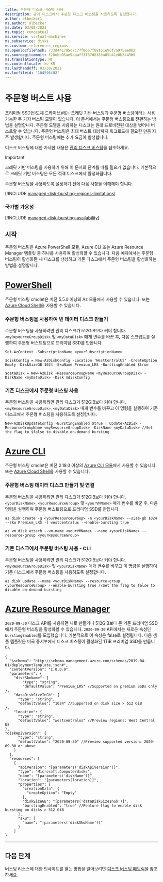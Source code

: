 ```yaml
---
title: 주문형 디스크 버스팅 사용
description: 관리 디스크에서 주문형 디스크 버스팅을 사용하도록 설정합니다.
author: albecker1
ms.author: albecker
ms.date: 03/02/2021
ms.topic: conceptual
ms.service: virtual-machines
ms.subservice: disks
ms.custom: references_regions
ms.openlocfilehash: 733d441705c7c77f0667f88151e96f76975ee0b2
ms.sourcegitcommit: f28ebb95ae9aaaff3f87d8388a09b41e0b3445b5
ms.translationtype: HT
ms.contentlocale: ko-KR
ms.lasthandoff: 03/30/2021
ms.locfileid: "104596402"
---
```

# <a name="enable-on-demand-bursting"></a>주문형 버스트 사용

프리미엄 SSD(반도체 드라이브)에는 크레딧 기반 버스팅과 주문형 버스팅이라는 사용 가능한 두 가지 버스팅 모델이 있습니다. 이 문서에서는 주문형 버스팅으로 전환하는 방법을 설명합니다. 주문형 모델을 사용하는 디스크는 원래 프로비전된 대상을 벗어나 버스트할 수 있습니다. 주문형 버스팅은 최대 버스트 대상까지 워크로드에 필요한 만큼 자주 발생합니다. 주문형 버스팅에는 추가 요금이 발생합니다.

디스크 버스팅에 대한 자세한 내용은 [관리 디스크 버스팅](disk-bursting.md)을 참조하세요.

> [!IMPORTANT]
> 크레딧 기반 버스팅을 사용하기 위해 이 문서의 단계를 따를 필요가 없습니다. 기본적으로 크레딧 기반 버스팅은 모든 적격 디스크에서 활성화됩니다.

주문형 버스팅을 사용하도록 설정하기 전에 다음 사항을 이해해야 합니다.

[!INCLUDE [managed-disk-bursting-regions-limitations](../../includes/managed-disk-bursting-regions-limitations.md)]

### <a name="regional-availability"></a>국가별 가용성

[!INCLUDE [managed-disk-bursting-availability](../../includes/managed-disk-bursting-availability.md)]

## <a name="get-started"></a>시작

주문형 버스팅은 Azure PowerShell 모듈, Azure CLI 또는 Azure Resource Manager 템플릿 중 하나를 사용하여 활성화할 수 있습니다. 다음 예제에서는 주문형 버스팅이 활성화된 새 디스크를 생성하고 기존 디스크에서 주문형 버스팅을 활성화하는 방법을 설명합니다.

# <a name="powershell"></a>[PowerShell](#tab/azure-powershell)

주문형 버스팅 cmdlet은 버전 5.5.0 이상의 Az 모듈에서 사용할 수 있습니다. 또는 [Azure Cloud Shell](https://shell.azure.com/)을 사용할 수 있습니다.
### <a name="create-an-empty-data-disk-with-on-demand-bursting"></a>주문형 버스팅을 사용하여 빈 데이터 디스크 만들기

주문형 버스팅을 사용하려면 관리 디스크가 512GiB보다 커야 합니다. `<myResourceGroupDisk>` 및 `<myDataDisk>` 매개 변수를 바꾼 후, 다음 스크립트를 실행하여 주문형 버스트팅으로 프리미엄 SSD를 만듭니다.

```azurepowershell
Set-AzContext -SubscriptionName <yourSubscriptionName>

$diskConfig = New-AzDiskConfig -Location 'WestCentralUS' -CreateOption Empty -DiskSizeGB 1024 -SkuName Premium_LRS -BurstingEnabled $true

$dataDisk = New-AzDisk -ResourceGroupName <myResourceGroupDisk> -DiskName <myDataDisk> -Disk $diskConfig
```

### <a name="enable-on-demand-bursting-on-an-existing-disk"></a>기존 디스크에서 주문형 버스팅 사용

주문형 버스팅을 사용하려면 관리 디스크가 512GiB보다 커야 합니다. `<myResourceGroupDisk>`, `<myDataDisk>` 매개 변수를 바꾸고 이 명령을 실행하여 기존 디스크에서 주문형 버스팅을 사용하도록 설정합니다.

```azurepowershell
New-AzDiskUpdateConfig -BurstingEnabled $true | Update-AzDisk -ResourceGroupName <myResourceGroupDisk> -DiskName <myDataDisk> //Set the flag to $false to disable on-demand bursting
```

# <a name="azure-cli"></a>[Azure CLI](#tab/azure-cli)

주문형 버스팅 cmdlet은 버전 2.19.0 이상의 [Azure CLI 모듈](/cli/azure/install-azure-cli)에서 사용할 수 있습니다. 또는 [Azure Cloud Shell](https://shell.azure.com/)을 사용할 수 있습니다.

### <a name="create-and-attach-a-on-demand-bursting-data-disk"></a>주문형 버스팅 데이터 디스크 만들기 및 연결

주문형 버스팅을 사용하려면 관리 디스크가 512GiB보다 커야 합니다. `<yourDiskName>`, `<yourResourceGroup>` 및 `<yourVMName>` 매개 변수를 바꾼 후, 다음 명령을 실행하여 주문형 버스트팅으로 프리미엄 SSD를 만듭니다.

```azurecli
az disk create -g <yourResourceGroup> -n <yourDiskName> --size-gb 1024 --sku Premium_LRS -l westcentralus --enable-bursting true

az vm disk attach --vm-name <yourVMName> --name <yourDiskName> --resource-group <yourResourceGroup>
```

### <a name="enable-on-demand-bursting-on-an-existing-disk---cli"></a>기존 디스크에서 주문형 버스팅 사용 - CLI

주문형 버스팅을 사용하려면 관리 디스크가 512GiB보다 커야 합니다. `<myResourceGroupDisk>` 및 `<yourDiskName>` 매개 변수를 바꾸고 이 명령을 실행하여 기존 디스크에서 주문형 버스팅을 사용하도록 설정합니다.

```azurecli
az disk update --name <yourDiskName> --resource-group <yourResourceGroup> --enable-bursting true //Set the flag to false to disable on-demand bursting
```

# <a name="azure-resource-manager"></a>[Azure Resource Manager](#tab/azure-resource-manager)

`2020-09-30` 디스크 API를 사용하면 새로 만들거나 512GiB보다 큰 기존 프리미엄 SSD에서 주문형 버스팅을 활성화할 수 있습니다. `2020-09-30` API에서는 새로운 속성인 `burstingEnabled`를 도입했습니다. 기본적으로 이 속성은 false로 설정됩니다. 다음 샘플 템플릿은 미국 중서부에서 디스크 버스팅이 활성화된 1TiB 프리미엄 SSD를 만듭니다.

```
{
  "$schema": "http://schema.management.azure.com/schemas/2019-04-01/deploymentTemplate.json#",
  "contentVersion": "1.0.0.0",
  "parameters": {
    "diskSkuName": {
        "type": "string",
        "defaultValue": "Premium_LRS" //Supported on premium SSDs only
},
    "dataDiskSizeInGb": {
      "type": "string",
      "defaultValue": "1024" //Supported on disk size > 512 GiB
},
    "location": {
      "type": "string",
      "defaultValue": "westcentralus" //Preview regions: West Central US
},
"diskApiVersion": {
      "type": "string",
      "defaultValue": "2020-09-30" //Preview supported version: 2020-09-30 or above
    }
  },
  "resources": [
    {
      "apiVersion": "[parameters('diskApiVersion')]",
      "type": "Microsoft.Compute/disks",
      "name": "[parameters('diskName')]",
      "location": "[parameters(location)]",
      "properties": {
        "creationData": {
          "createOption": "Empty"
        },
        "diskSizeGB": "[parameters('dataDiskSizeInGb')]",
        "burstingEnabled": "true" //Feature flag to enable disk bursting on disks > 512 GiB
      },
      "sku": {
        "name": "[parameters('diskSkuName')]"
      }
    ]
}
```
---
 
## <a name="next-steps"></a>다음 단계

버스팅 리소스에 대한 인사이트를 얻는 방법을 알아보려면 [디스크 버스팅 메트릭](disks-metrics.md)을 참조하세요.